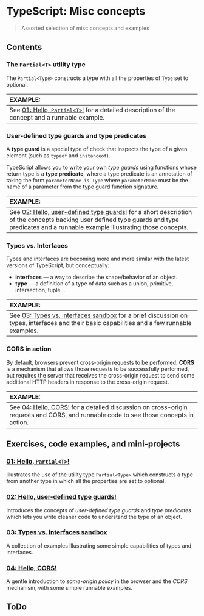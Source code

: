 # TypeScript: Misc concepts
> Assorted selection of misc concepts and examples

## Contents

### The `Partial<T>` utility type

The `Partial<Type>` constructs a type with all the properties of `Type` set to optional.

| EXAMPLE: |
| :------- |
| See [01: Hello, `Partial<T>`!](01-hello-partial/README.md) for a detailed description of the concept and a runnable example. |

### User-defined type guards and type predicates

A **type guard** is a special type of check that inspects the type of a given element (such as `typeof` and `instanceof`).

TypeScript allows you to write your own *type guards* using  functions whose return type is a **type predicate**, where a type predicate is an annotation of taking the form `parameterName is Type` where `parameterName` must be the name of a parameter from the type guard function signature.

| EXAMPLE: |
| :------- |
| See [02: Hello, user-defined type guards!](02-hello-user-defined-type-guards/README.md) for a short description of the concepts backing user defined type guards and type predicates and a runnable example illustrating those concepts. |

### Types vs. Interfaces

Types and interfaces are becoming more and more similar with the latest versions of TypeScript, but conceptually:
+ **interfaces** &mdash; a way to describe the shape/behavior of an object.
+ **type** &mdash; a definition of a type of data such as a union, primitive, intersection, tuple...

| EXAMPLE: |
| :------- |
| See [03: Types vs. interfaces sandbox](03-types-vs-interfaces-sandbox/README.md) for a brief discussion on types, interfaces and their basic capabilities and a few runnable examples. |

### CORS in action
By default, browsers prevent cross-origin requests to be performed. **CORS** is a mechanism that allows those requests to be successfully performed, but requires the server that receives the cross-origin request to send some additional HTTP headers in response to the cross-origin request.

| EXAMPLE: |
| :------- |
| See [04: Hello, CORS!](04-cors) for a detailed discussion on cross-origin requests and CORS, and runnable code to see those concepts in action. |


## Exercises, code examples, and mini-projects

### [01: Hello, `Partial<T>`!](01-hello-partial)
Illustrates the use of the utility type `Partial<Type>` which constructs a type from another type in which all the properties are set to optional.

### [02: Hello, user-defined type guards!](02-hello-user-defined-type-guards)
Introduces the concepts of *user-defined type guards* and *type predicates* which lets you write cleaner code to understand the type of an object.

### [03: Types vs. interfaces sandbox](03-types-vs-interfaces-sandbox)
A collection of examples illustrating some simple capabilities of types and interfaces.

### [04: Hello, CORS!](04-cors)
A gentle introduction to *same-origin policy* in the browser and the *CORS* mechanism, with some simple runnable examples.

## ToDo
